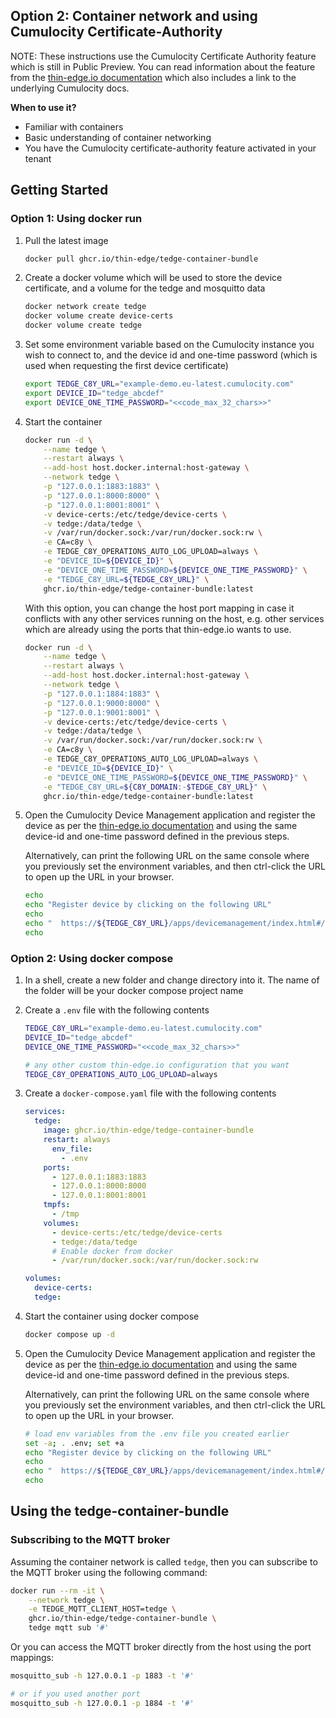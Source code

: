 ## Option 2: Container network and using Cumulocity Certificate-Authority

NOTE: These instructions use the Cumulocity Certificate Authority feature which is still in Public Preview. You can read information about the feature from the [thin-edge.io documentation](https://thin-edge.github.io/thin-edge.io/operate/c8y/connect/#cumulocity-certificate-authority) which also includes a link to the underlying Cumulocity docs.

**When to use it?**

* Familiar with containers
* Basic understanding of container networking
* You have the Cumulocity certificate-authority feature activated in your tenant

## Getting Started

### Option 1: Using docker run

1. Pull the latest image

    ```sh
    docker pull ghcr.io/thin-edge/tedge-container-bundle
    ```

1. Create a docker volume which will be used to store the device certificate, and a volume for the tedge and mosquitto data

    ```sh
    docker network create tedge
    docker volume create device-certs
    docker volume create tedge
    ```

1. Set some environment variable based on the Cumulocity instance you wish to connect to, and the device id and one-time password (which is used when requesting the first device certificate)

    ```sh
    export TEDGE_C8Y_URL="example-demo.eu-latest.cumulocity.com"
    export DEVICE_ID="tedge_abcdef"
    export DEVICE_ONE_TIME_PASSWORD="<<code_max_32_chars>>"
    ```

1. Start the container

    ```sh
    docker run -d \
        --name tedge \
        --restart always \
        --add-host host.docker.internal:host-gateway \
        --network tedge \
        -p "127.0.0.1:1883:1883" \
        -p "127.0.0.1:8000:8000" \
        -p "127.0.0.1:8001:8001" \
        -v device-certs:/etc/tedge/device-certs \
        -v tedge:/data/tedge \
        -v /var/run/docker.sock:/var/run/docker.sock:rw \
        -e CA=c8y \
        -e TEDGE_C8Y_OPERATIONS_AUTO_LOG_UPLOAD=always \
        -e "DEVICE_ID=${DEVICE_ID}" \
        -e "DEVICE_ONE_TIME_PASSWORD=${DEVICE_ONE_TIME_PASSWORD}" \
        -e "TEDGE_C8Y_URL=${TEDGE_C8Y_URL}" \
        ghcr.io/thin-edge/tedge-container-bundle:latest
    ```

    With this option, you can change the host port mapping in case it conflicts with any other services running on the host, e.g. other services which are already using the ports that thin-edge.io wants to use.

    ```sh
    docker run -d \
        --name tedge \
        --restart always \
        --add-host host.docker.internal:host-gateway \
        --network tedge \
        -p "127.0.0.1:1884:1883" \
        -p "127.0.0.1:9000:8000" \
        -p "127.0.0.1:9001:8001" \
        -v device-certs:/etc/tedge/device-certs \
        -v tedge:/data/tedge \
        -v /var/run/docker.sock:/var/run/docker.sock:rw \
        -e CA=c8y \
        -e TEDGE_C8Y_OPERATIONS_AUTO_LOG_UPLOAD=always \
        -e "DEVICE_ID=${DEVICE_ID}" \
        -e "DEVICE_ONE_TIME_PASSWORD=${DEVICE_ONE_TIME_PASSWORD}" \
        -e "TEDGE_C8Y_URL=${C8Y_DOMAIN:-$TEDGE_C8Y_URL}" \
        ghcr.io/thin-edge/tedge-container-bundle:latest
    ```

1. Open the Cumulocity Device Management application and register the device as per the [thin-edge.io documentation](https://thin-edge.github.io/thin-edge.io/operate/c8y/connect/#cumulocity-certificate-authority) and using the same device-id and one-time password defined in the previous steps.

    Alternatively, can print the following URL on the same console where you previously set the environment variables, and then ctrl-click the URL to open up the URL in your browser.

    ```sh
    echo
    echo "Register device by clicking on the following URL"
    echo
    echo "  https://${TEDGE_C8Y_URL}/apps/devicemanagement/index.html#/deviceregistration?externalId=${DEVICE_ID}&one-time-password=${DEVICE_ONE_TIME_PASSWORD}"
    echo
    ```

### Option 2: Using docker compose

1. In a shell, create a new folder and change directory into it. The name of the folder will be your docker compose project name

1. Create a `.env` file with the following contents

    ```sh
    TEDGE_C8Y_URL="example-demo.eu-latest.cumulocity.com"
    DEVICE_ID="tedge_abcdef"
    DEVICE_ONE_TIME_PASSWORD="<<code_max_32_chars>>"

    # any other custom thin-edge.io configuration that you want
    TEDGE_C8Y_OPERATIONS_AUTO_LOG_UPLOAD=always
    ```

1. Create a `docker-compose.yaml` file with the following contents

    ```yaml
    services:
      tedge:
        image: ghcr.io/thin-edge/tedge-container-bundle
        restart: always
          env_file:
            - .env
        ports:
          - 127.0.0.1:1883:1883
          - 127.0.0.1:8000:8000
          - 127.0.0.1:8001:8001
        tmpfs:
          - /tmp
        volumes:
          - device-certs:/etc/tedge/device-certs
          - tedge:/data/tedge
          # Enable docker from docker
          - /var/run/docker.sock:/var/run/docker.sock:rw

    volumes:
      device-certs:
      tedge:
    ```

1. Start the container using docker compose

    ```sh
    docker compose up -d
    ```

1. Open the Cumulocity Device Management application and register the device as per the [thin-edge.io documentation](https://thin-edge.github.io/thin-edge.io/operate/c8y/connect/#cumulocity-certificate-authority) and using the same device-id and one-time password defined in the previous steps.

    Alternatively, can print the following URL on the same console where you previously set the environment variables, and then ctrl-click the URL to open up the URL in your browser.

    ```sh
    # load env variables from the .env file you created earlier
    set -a; . .env; set +a
    echo "Register device by clicking on the following URL"
    echo
    echo "  https://${TEDGE_C8Y_URL}/apps/devicemanagement/index.html#/deviceregistration?externalId=${DEVICE_ID}&one-time-password=${DEVICE_ONE_TIME_PASSWORD}"
    echo
    ```

## Using the tedge-container-bundle

### Subscribing to the MQTT broker

Assuming the container network is called `tedge`, then you can subscribe to the MQTT broker using the following command:

```sh
docker run --rm -it \
    --network tedge \
    -e TEDGE_MQTT_CLIENT_HOST=tedge \
    ghcr.io/thin-edge/tedge-container-bundle \
    tedge mqtt sub '#'
```

Or you can access the MQTT broker directly from the host using the port mappings:

```sh
mosquitto_sub -h 127.0.0.1 -p 1883 -t '#'

# or if you used another port
mosquitto_sub -h 127.0.0.1 -p 1884 -t '#'
```
